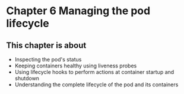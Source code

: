 # Chapter 6 Managing the pod lifecycle

## This chapter is about

* Inspecting the pod's status
* Keeping containers healthy using liveness probes
* Using lifecycle hooks to perform actions at container startup and shutdown
* Understanding the complete lifecycle of the pod and its containers
